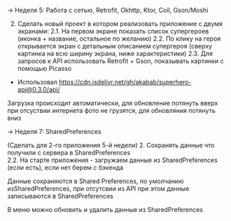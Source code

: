 -> Неделя 5: Работа с сетью, Retrofit, Okhttp, Ktor, Coil, Gson/Moshi

2. Сделать новый проект в котором реализовать приложение с двумя экранами:
2.1. На первом экране показать список супергероев (иконка + название, остальное по желанию)
2.2. По клику на героя открывается экран с детальным описанием супергероя (сверху картинка на всю ширину экрана, ниже характеристики)
2.3. Для запросов к API использовать Retrofit + Gson, показывать картинки с помощью Picasso


- Использовал https://cdn.jsdelivr.net/gh/akabab/superhero-api@0.3.0/api/

Загрузка происходит автоматически, для обновление потянуть вверх
при отсуствии интернета фото не грузятся, для обновляния потянуть вниз

-> Неделя 7: SharedPreferences

(Сделать для 2-го приложения 5-й недели)
2. Сохранять данные что получили с сервера в SharedPreferences  
2.2. На старте приложения - загружаем данные из SharedPreferences (если есть), если нет берем с бэкенда

Данные сохраняются в Shared Preferences, по умолчанию изSharedPreferences, при отсутсвии из API при этом данные записываются в SharedPreferences  

В меню можно обновить и удалить данные из SharedPreferences  
